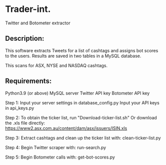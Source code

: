 # Trader-int. 
Twitter and Botometer extractor

## Description:
This software extracts Tweets for a list of cashtags and assigns bot scores to the users. Results are saved in two tables in a MySQL database. 

This scans for ASX, NYSE and NASDAQ cashtags.

## Requirements:
Python3.9 (or above)
MySQL server
Twitter API key
Botometer API key


Step 1: 
Input your server settings in database_config.py
Input your API keys in api_keys.py

Step 2:
To obtain the ticker list, run "Download-ticker-list.sh"
Or download the .xls file directly: https://www2.asx.com.au/content/dam/asx/issuers/ISIN.xls

Step 3:
Extract cashtags and clean up the ticker list with:
clean-ticker-list.py

Step 4:
Begin Twitter scraper with:
run-search.py

Step 5:
Begin Botometer calls with:
get-bot-scores.py
